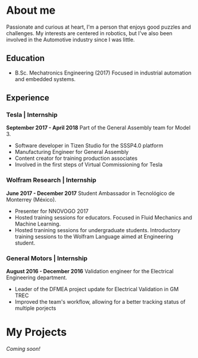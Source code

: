 # About me
Passionate and curious at heart, I'm a person that enjoys good puzzles and challenges. My interests are centered in robotics, but I've also been involved in the Automotive industry since I was little. 
## Education
- B.Sc. Mechatronics Engineering (2017)
Focused in industrial automation and embedded systems. 
## Experience
### Tesla | Internship
**September 2017 - April 2018**
Part of the General Assembly team for Model 3. 
- Software developer in Tizen Studio for the SSSP4.0 platform
- Manufacturing Engineer for General Assembly
- Content creator for training production associates
- Involved in the first steps of Virtual Commissioning for Tesla
### Wolfram Research | Internship
**June 2017 - December 2017**
Student Ambassador in Tecnológico de Monterrey (México).
- Presenter for NNOVOGO 2017
- Hosted training sessions for educators. Focused in Fluid Mechanics and Machine Learning.
- Hosted tranining sessions for undergraduate students. Introductory training sessions to the Wolfram Language aimed at Engineering student.
### General Motors | Internship
**August 2016 - December 2016**
Validation engineer for the Electrical Engineering department.
- Leader of the DFMEA project update for Electrical Validation in GM TREC
- Improved the team's workflow, allowing for a better tracking status of multiple porjects
# My Projects
*Coming soon!*
